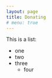 ```yaml
---
layout: page
title: Donating
# menu: true
---
```


This is a list:

 * one
 * two
 * three
   * four
